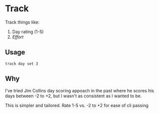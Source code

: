 # Track

Track things like:
1. Day rating (1-5)
2. *Effort*

## Usage 

```
track day set 3
```


## Why

I've tried Jim Collins day scoring appoach in the past where he scores his days between -2 to +2, but I wasn't as consistent as I wanted to be.

This is simpler and tailored.
Rate 1-5 vs. -2 to +2 for ease of cli passing


